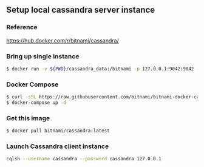 ## Setup local cassandra server instance

### Reference
https://hub.docker.com/r/bitnami/cassandra/

### Bring up single instance
```bash
$ docker run -v ${PWD}/cassandra_data:/bitnami -p 127.0.0.1:9042:9042 -p 127.0.0.1:9160:9160 bitnami/cassandra:latest
```

### Docker Compose
```bash
$ curl -sSL https://raw.githubusercontent.com/bitnami/bitnami-docker-cassandra/master/docker-compose.yml > docker-compose.yml
$ docker-compose up -d
```

### Get this image
```bash
$ docker pull bitnami/cassandra:latest
```

### Launch Cassandra client instance

```bash
cqlsh --username cassandra --password cassandra 127.0.0.1
 
```
